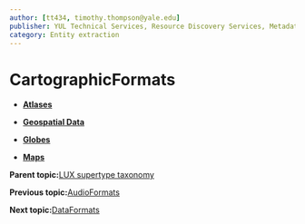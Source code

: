 ```yaml
---
author: [tt434, timothy.thompson@yale.edu]
publisher: YUL Technical Services, Resource Discovery Services, Metadata Services Unit
category: Entity extraction
---
```


# CartographicFormats

-   **[Atlases](../../concepts/supertypes/atlases.md)**  

-   **[Geospatial Data](../../concepts/supertypes/geospatialdata.md)**  

-   **[Globes](../../concepts/supertypes/globes.md)**  

-   **[Maps](../../concepts/supertypes/maps.md)**  


**Parent topic:**[LUX supertype taxonomy](../../concepts/supertypes/supertypes.md)

**Previous topic:**[AudioFormats](../../concepts/supertypes/audioformats.md)

**Next topic:**[DataFormats](../../concepts/supertypes/dataformats.md)

